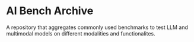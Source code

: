 # AI Bench Archive
 A repository that aggregates commonly used benchmarks to test LLM and multimodal models on different modalities and functionalites.
